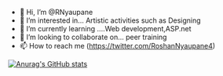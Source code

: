 - 👋 Hi, I’m @RNyaupane
- 👀 I’m interested in... Artistic activities such as Designing
- 🌱 I’m currently learning ....Web development,ASP.net
- 💞️ I’m looking to collaborate on... peer training
- 📫 How to reach me (https://twitter.com/RoshanNyaupane4)

[![Anurag's GitHub stats](https://github-readme-stats.vercel.app/api?username=RNyaupane)](https://github.com/anuraghazra/github-readme-stats)

